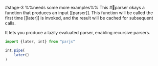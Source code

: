 #stage-3 %%needs some more examples%%
This #🧩parser okays a function that produces an input [[parser]]. This function will be called the first time [[later]] is invoked, and the result will be cached for subsequent calls.

It lets you produce a lazily evaluated parser, enabling recursive parsers.

```ts title:later.ts
import {later, int} from "parjs"

int.pipe(
    later()
)
```